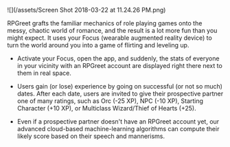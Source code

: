 ![](/assets/Screen Shot 2018-03-22 at 11.24.26 PM.png)

RPGreet grafts the familiar mechanics of role playing games onto the messy, chaotic world of romance, and the result is a lot more fun than you might expect. It uses your Focus \(wearable augmented reality device\) to turn the world around you into a game of flirting and leveling up.

* Activate your Focus, open the app, and suddenly, the stats of everyone in your vicinity with an RPGreet account are displayed right there next to them in real space.

* Users gain \(or lose\) experience by going on successful \(or not so much\) dates. After each date, users are invited to give their prospective partner one of many ratings, such as Orc \(-25 XP\), NPC \(-10 XP\), Starting Character \(+10 XP\), or Multiclass Wizard/Thief of Hearts \(+25\).

* Even if a prospective partner doesn't have an RPGreet account yet, our advanced cloud-based machine-learning algorithms can compute their likely score based on their speech and mannerisms.



